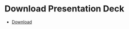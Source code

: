 # Download Presentation Deck

 - [Download](https://kodekloud.com/topic/download-presentation-deck-9/)